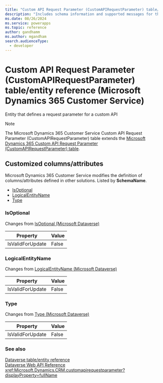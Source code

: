 ```yaml
---
title: "Custom API Request Parameter (CustomAPIRequestParameter) table/entity reference (Microsoft Dynamics 365 Customer Service)"
description: "Includes schema information and supported messages for the Custom API Request Parameter (CustomAPIRequestParameter) table/entity with Microsoft Dynamics 365 Customer Service."
ms.date: 08/26/2024
ms.service: powerapps
ms.topic: reference
author: gandhamm
ms.author: mgandham
search.audienceType: 
  - developer
---
```


# Custom API Request Parameter (CustomAPIRequestParameter) table/entity reference (Microsoft Dynamics 365 Customer Service)

Entity that defines a request parameter for a custom API

> [!NOTE]
> The Microsoft Dynamics 365 Customer Service Custom API Request Parameter (CustomAPIRequestParameter) table extends the [Microsoft Dynamics 365 Custom API Request Parameter (CustomAPIRequestParameter) table](/dynamics365/developer/entities/customapirequestparameter).



## Customized columns/attributes

Microsoft Dynamics 365 Customer Service modifies the definition of columns/attributes defined in other solutions. Listed by **SchemaName**.

- [IsOptional](#BKMK_IsOptional)
- [LogicalEntityName](#BKMK_LogicalEntityName)
- [Type](#BKMK_Type)

### <a name="BKMK_IsOptional"></a> IsOptional

Changes from [IsOptional (Microsoft Dataverse)](/power-apps/developer/data-platform/reference/entities/customapirequestparameter#BKMK_IsOptional)

|Property|Value|
|---|---|
|IsValidForUpdate|False|


### <a name="BKMK_LogicalEntityName"></a> LogicalEntityName

Changes from [LogicalEntityName (Microsoft Dataverse)](/power-apps/developer/data-platform/reference/entities/customapirequestparameter#BKMK_LogicalEntityName)

|Property|Value|
|---|---|
|IsValidForUpdate|False|


### <a name="BKMK_Type"></a> Type

Changes from [Type (Microsoft Dataverse)](/power-apps/developer/data-platform/reference/entities/customapirequestparameter#BKMK_Type)

|Property|Value|
|---|---|
|IsValidForUpdate|False|




### See also

[Dataverse table/entity reference](../about-entity-reference.md)  
[Dataverse Web API Reference](/power-apps/developer/data-platform/webapi/reference/about)   
<xref:Microsoft.Dynamics.CRM.customapirequestparameter?displayProperty=fullName>
